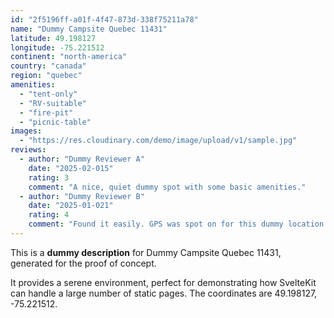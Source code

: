 ```yaml
---
id: "2f5196ff-a01f-4f47-873d-338f75211a78"
name: "Dummy Campsite Quebec 11431"
latitude: 49.198127
longitude: -75.221512
continent: "north-america"
country: "canada"
region: "quebec"
amenities:
  - "tent-only"
  - "RV-suitable"
  - "fire-pit"
  - "picnic-table"
images:
  - "https://res.cloudinary.com/demo/image/upload/v1/sample.jpg"
reviews:
  - author: "Dummy Reviewer A"
    date: "2025-02-015"
    rating: 3
    comment: "A nice, quiet dummy spot with some basic amenities."
  - author: "Dummy Reviewer B"
    date: "2025-01-021"
    rating: 4
    comment: "Found it easily. GPS was spot on for this dummy location."
---
```


This is a **dummy description** for Dummy Campsite Quebec 11431, generated for the proof of concept.

It provides a serene environment, perfect for demonstrating how SvelteKit can handle a large number of static pages. The coordinates are 49.198127, -75.221512.
